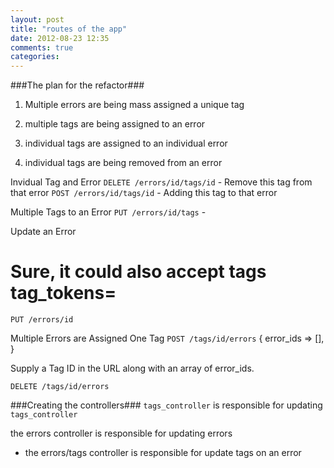 ```yaml
---
layout: post
title: "routes of the app"
date: 2012-08-23 12:35
comments: true
categories: 
---
```


###The plan for the refactor###

1. Multiple errors are being mass assigned a unique tag
2. multiple tags are being assigned to an error

3. individual tags are assigned to an individual error
4. individual tags are being removed from an error

Invidual Tag and Error
  `DELETE /errors/id/tags/id` - Remove this tag from that error
  `POST /errors/id/tags/id` - Adding this tag to that error

Multiple Tags to an Error
  `PUT /errors/id/tags` -
  
Update an Error
  # Sure, it could also accept tags tag_tokens=
  `PUT /errors/id`

Multiple Errors are Assigned One Tag
  `POST /tags/id/errors`
  {
  error_ids => [],
  }

  Supply a Tag ID in the URL along with an array of error_ids.

  `DELETE /tags/id/errors`


###Creating the controllers###
`tags_controller` is responsible for updating `tags_controller`

the errors controller is responsible for updating errors

- the errors/tags controller is responsible for update tags on an error
